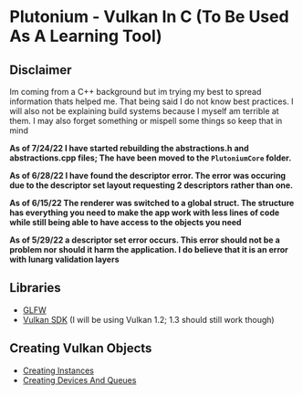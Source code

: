 # Plutonium - Vulkan In C (To Be Used As A Learning Tool)

## Disclaimer
Im coming from a C++ background but im trying my best to spread information thats helped me. That being said I do not know best practices.
I will also not be explaining build systems because I myself am terrible at them.
I may also forget something or mispell some things so keep that in mind

**As of 7/24/22 I have started rebuilding the abstractions.h and abstractions.cpp files; The have been moved to the `PlutoniumCore` folder.**

**As of 6/28/22 I have found the descriptor error. The error was occuring due to the descriptor set layout requesting 2 descriptors rather than one.**

**As of 6/15/22 The renderer was switched to a global struct. The structure has everything you need to make the app work with less lines of code while still being able to have access to the objects you need**

**As of 5/29/22 a descriptor set error occurs. This error should not be a problem nor should it harm the application. I do believe that it is an error with lunarg validation layers**

## Libraries
- [GLFW](https://www.glfw.org/)
- [Vulkan SDK](https://vulkan.lunarg.com/) (I will be using Vulkan 1.2; 1.3 should still work though)
 

## Creating Vulkan Objects
- [Creating Instances](https://github.com/Bryson-C/Plutonium/blob/main/Instance.md)
- [Creating Devices And Queues](https://github.com/Bryson-C/Plutonium/blob/main/Devices.md)
